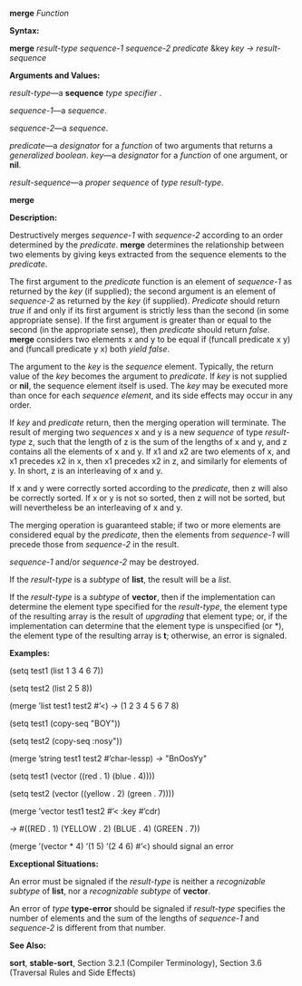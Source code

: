 **merge** *Function* 

**Syntax:** 

**merge** *result-type sequence-1 sequence-2 predicate* &key *key → result-sequence* 

**Arguments and Values:** 

*result-type*—a **sequence** *type specifier* . 

*sequence-1*—a *sequence*. 

*sequence-2*—a *sequence*. 

*predicate*—a *designator* for a *function* of two arguments that returns a *generalized boolean*. *key*—a *designator* for a *function* of one argument, or **nil**. 

*result-sequence*—a *proper sequence* of *type result-type*. 



 

 

**merge** 

**Description:** 

Destructively merges *sequence-1* with *sequence-2* according to an order determined by the *predicate*. **merge** determines the relationship between two elements by giving keys extracted from the sequence elements to the *predicate*. 

The first argument to the *predicate* function is an element of *sequence-1* as returned by the *key* (if supplied); the second argument is an element of *sequence-2* as returned by the *key* (if supplied). *Predicate* should return *true* if and only if its first argument is strictly less than the second (in some appropriate sense). If the first argument is greater than or equal to the second (in the appropriate sense), then *predicate* should return *false*. **merge** considers two elements x and y to be equal if (funcall predicate x y) and (funcall predicate y x) both *yield false*. 

The argument to the *key* is the *sequence* element. Typically, the return value of the *key* becomes the argument to *predicate*. If *key* is not supplied or **nil**, the sequence element itself is used. The *key* may be executed more than once for each *sequence element*, and its side effects may occur in any order. 

If *key* and *predicate* return, then the merging operation will terminate. The result of merging two *sequences* x and y is a new *sequence* of type *result-type* z, such that the length of z is the sum of the lengths of x and y, and z contains all the elements of x and y. If x1 and x2 are two elements of x, and x1 precedes x2 in x, then x1 precedes x2 in z, and similarly for elements of y. In short, z is an interleaving of x and y. 

If x and y were correctly sorted according to the *predicate*, then z will also be correctly sorted. If x or y is not so sorted, then z will not be sorted, but will nevertheless be an interleaving of x and y. 

The merging operation is guaranteed stable; if two or more elements are considered equal by the *predicate*, then the elements from *sequence-1* will precede those from *sequence-2* in the result. 

*sequence-1* and/or *sequence-2* may be destroyed. 

If the *result-type* is a *subtype* of **list**, the result will be a *list*. 

If the *result-type* is a *subtype* of **vector**, then if the implementation can determine the element type specified for the *result-type*, the element type of the resulting array is the result of *upgrading* that element type; or, if the implementation can determine that the element type is unspecified (or \*), the element type of the resulting array is **t**; otherwise, an error is signaled. 

**Examples:** 

(setq test1 (list 1 3 4 6 7)) 

(setq test2 (list 2 5 8)) 

(merge ’list test1 test2 #’&#60;) *→* (1 2 3 4 5 6 7 8) 

(setq test1 (copy-seq "BOY")) 

(setq test2 (copy-seq :nosy")) 

(merge ’string test1 test2 #’char-lessp) *→* "BnOosYy" 

(setq test1 (vector ((red . 1) (blue . 4)))) 



 

 

(setq test2 (vector ((yellow . 2) (green . 7)))) 

(merge ’vector test1 test2 #’&#60; :key #’cdr) 

*→* #((RED . 1) (YELLOW . 2) (BLUE . 4) (GREEN . 7)) 

(merge ’(vector \* 4) ’(1 5) ’(2 4 6) #’&#60;) should signal an error 

**Exceptional Situations:** 

An error must be signaled if the *result-type* is neither a *recognizable subtype* of **list**, nor a *recognizable subtype* of **vector**. 

An error of *type* **type-error** should be signaled if *result-type* specifies the number of elements and the sum of the lengths of *sequence-1* and *sequence-2* is different from that number. 

**See Also:** 

**sort**, **stable-sort**, Section 3.2.1 (Compiler Terminology), Section 3.6 (Traversal Rules and Side Effects) 


